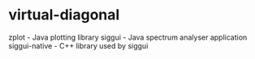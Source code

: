 # virtual-diagonal
zplot - Java plotting library 
siggui - Java spectrum analyser application 
siggui-native - C++ library used by siggui 
